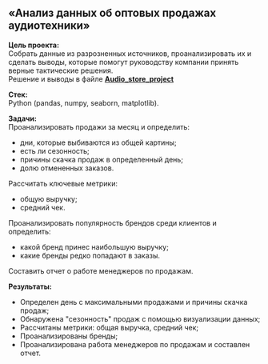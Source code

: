 ## «Анализ данных об оптовых продажах аудиотехники»

**Цель проекта:**  
Cобрать данные из разрозненных источников, проанализировать их и сделать выводы, которые помогут руководству компании принять верные тактические решения.  
Решение и выводы в файле **[Audio_store_project](Audio_store_project.ipynb)**

**Стек:**  
Python (pandas, numpy, seaborn, matplotlib).

**Задачи:**  
Проанализировать продажи за месяц и определить:
- дни, которые выбиваются из общей картины;
- есть ли сезонность;
- причины скачка продаж в определенный день;
- долю отмененных заказов.

Рассчитать ключевые метрики:
- общую выручку;
- средний чек.
  
Проанализировать популярность брендов среди клиентов и определить:
- какой бренд принес наибольшую выручку;
- какие бренды редко попадают в заказы.
  
Составить отчет о работе менеджеров по продажам.

**Результаты:**  
- Определен день с максимальными продажами и причины скачка продаж;  
- Обнаружена "сезонность" продаж с помощью визуализации данных;  
- Рассчитаны метрики: общая выручка, средний чек;
- Проанализированы бренды;
- Проанализирована работа менеджеров по продажам и составлен отчет.  
